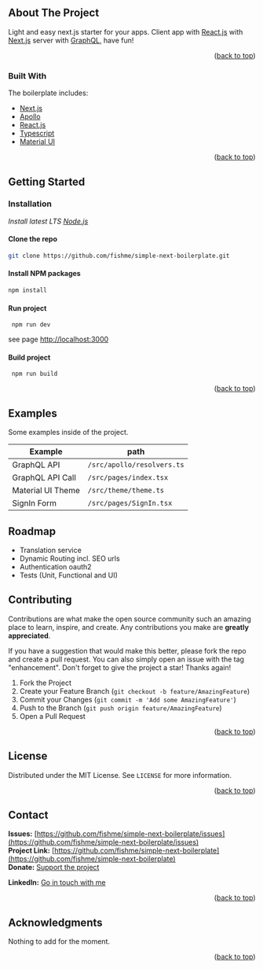 
<!-- ABOUT THE PROJECT -->
## About The Project

Light and easy next.js starter for your apps.
Client app with [React.js](https://reactjs.org/) with [Next.js](https://nextjs.org/) server with [GraphQL](https://graphql.org), have fun!

<p align="right">(<a href="#top">back to top</a>)</p>



### Built With

The boilerplate includes:

* [Next.js](https://nextjs.org/)
* [Apollo](http://apollographql.com)
* [React.js](https://reactjs.org/)
* [Typescript](http://typescriptlang.org)
* [Material UI](https://mui.com)


<p align="right">(<a href="#top">back to top</a>)</p>



<!-- GETTING STARTED -->
## Getting Started


### Installation

_Install latest LTS [Node.js](https://nodejs.org/en/)_


#### Clone the repo
   ```sh
   git clone https://github.com/fishme/simple-next-boilerplate.git
   ```
   
#### Install NPM packages
   ```sh
   npm install
   ```
     
#### Run project 
   ```
	npm run dev
   ```
   see page [http://localhost:3000](http://localhost:3000)
   
#### Build project 
   ```
	npm run build
   ```

<p align="right">(<a href="#top">back to top</a>)</p>



<!-- EXAMPLES -->
## Examples

Some examples inside of the project.

| Example | path |
| --- | ----------- |
| GraphQL API | `/src/apollo/resolvers.ts` |
| GraphQL API Call | `/src/pages/index.tsx` |
| Material UI Theme | `/src/theme/theme.ts` |
| SignIn Form | `/src/pages/SignIn.tsx` |


<!-- ROADMAP -->
## Roadmap

* Translation service
* Dynamic Routing incl. SEO urls
* Authentication oauth2
* Tests (Unit, Functional and UI)


<!-- CONTRIBUTING -->
## Contributing

Contributions are what make the open source community such an amazing place to learn, inspire, and create. Any contributions you make are **greatly appreciated**.

If you have a suggestion that would make this better, please fork the repo and create a pull request. You can also simply open an issue with the tag "enhancement".
Don't forget to give the project a star! Thanks again!

1. Fork the Project
2. Create your Feature Branch (`git checkout -b feature/AmazingFeature`)
3. Commit your Changes (`git commit -m 'Add some AmazingFeature'`)
4. Push to the Branch (`git push origin feature/AmazingFeature`)
5. Open a Pull Request

<p align="right">(<a href="#top">back to top</a>)</p>



<!-- LICENSE -->
## License

Distributed under the MIT License. See `LICENSE` for more information.

<p align="right">(<a href="#top">back to top</a>)</p>


<!-- CONTACT -->
## Contact

**Issues:** [https://github.com/fishme/simple-next-boilerplate/issues](https://github.com/fishme/simple-next-boilerplate/issues)<br />
**Project Link:** [https://github.com/fishme/simple-next-boilerplate](https://github.com/fishme/simple-next-boilerplate)<br />
**Donate:** [Support the project](https://www.paypal.com/donate?hosted_button_id=JMAYYWR598V3G)

**LinkedIn:** [Go in touch with me](https://www.linkedin.com/in/david-hohl/)



<p align="right">(<a href="#top">back to top</a>)</p>



<!-- ACKNOWLEDGMENTS -->
## Acknowledgments

Nothing to add for the moment.

<p align="right">(<a href="#top">back to top</a>)</p>



<!-- MARKDOWN LINKS & IMAGES -->
<!-- https://www.markdownguide.org/basic-syntax/#reference-style-links -->


[license-shield]: https://img.shields.io/github/license/othneildrew/Best-README-Template.svg?style=for-the-badge
[license-url]: https://github.com/fishme/simple-next-boilerplate/blob/master/LICENSE
[linkedin-shield]: https://img.shields.io/badge/-LinkedIn-black.svg?style=for-the-badge&logo=linkedin&colorB=555
[linkedin-url]: https://www.linkedin.com/in/david-hohl/

